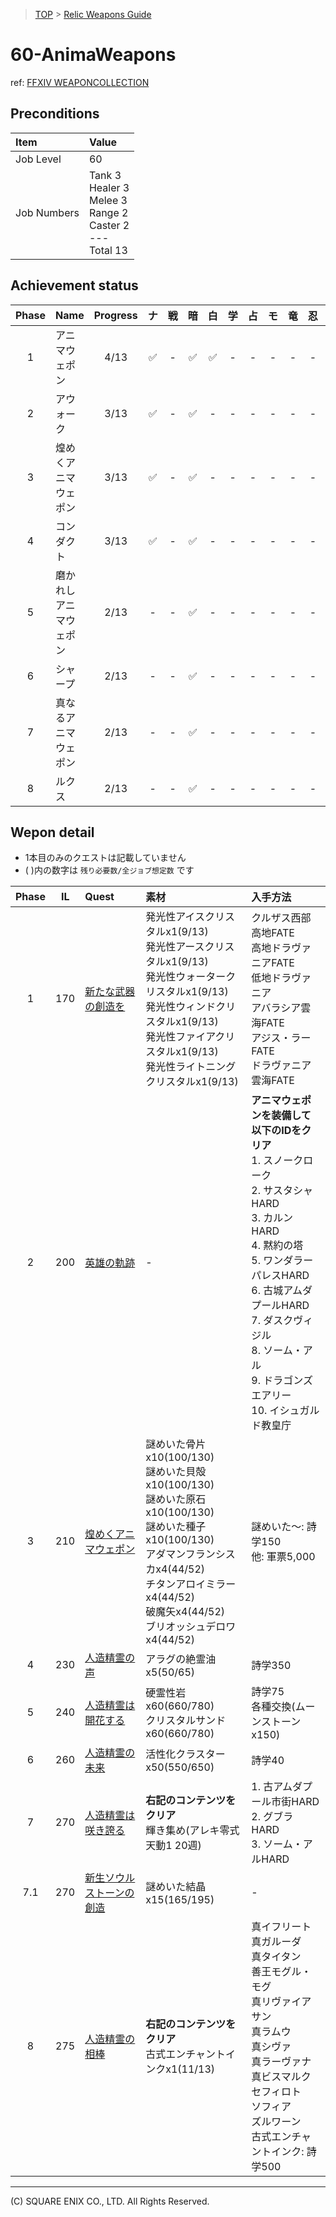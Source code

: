 > [TOP](../README.md) > [Relic Weapons Guide](./README.md)

# 60-AnimaWeapons

ref: [FFXIV WEAPONCOLLECTION](https://weapon.ffxivcollection.com/where/aw/)

## Preconditions

| Item | Value |
| :--- | :--- |
| Job Level | 60 |
| Job Numbers | Tank 3<br />Healer 3<br />Melee 3<br />Range 2<br />Caster 2<br />---<br />Total 13 |

## Achievement status

| Phase | Name | Progress | ナ | 戦 | 暗 | 白 | 学 | 占 | モ | 竜 | 忍 | 詩 | 機 | 黒 | 召 |
| :---: | :--- | :---: | :---: | :---: | :---: | :---: | :---: | :---: | :---: | :---: | :---: | :---: | :---: | :---: | :---: |
| 1 | アニマウェポン | 4/13 | ✅ | - | ✅ | ✅ | - | - | - | - | - | - | - | ✅ | - |
| 2 | アウォーク | 3/13 | ✅ | - | ✅ | - | - | - | - | - | - | - | - | ✅ | - |
| 3 | 煌めくアニマウェポン | 3/13 | ✅ | - | ✅ | - | - | - | - | - | - | - | - | ✅ | - |
| 4 | コンダクト | 3/13 | ✅ | - | ✅ | - | - | - | - | - | - | - | - | ✅ | - |
| 5 | 磨かれしアニマウェポン | 2/13 | - | - | ✅ | - | - | - | - | - | - | - | - | ✅ | - |
| 6 | シャープ | 2/13 | - | - | ✅ | - | - | - | - | - | - | - | - | ✅ | - |
| 7 | 真なるアニマウェポン | 2/13 | - | - | ✅ | - | - | - | - | - | - | - | - | ✅ | - |
| 8 | ルクス | 2/13 | - | - | ✅ | - | - | - | - | - | - | - | - | ✅ | - |

## Wepon detail

- 1本目のみのクエストは記載していません
- ( )内の数字は `残り必要数/全ジョブ想定数` です

| Phase | IL | Quest | 素材 | 入手方法 |
| :---: | :---: | :--- | :--- | :--- |
| 1 | 170 | [新たな武器の創造を](https://jp.finalfantasyxiv.com/lodestone/playguide/db/quest/0136a6df60a/) | 発光性アイスクリスタルx1(9/13)<br />発光性アースクリスタルx1(9/13)<br />発光性ウォータークリスタルx1(9/13)<br />発光性ウィンドクリスタルx1(9/13)<br />発光性ファイアクリスタルx1(9/13)<br />発光性ライトニングクリスタルx1(9/13) | クルザス西部高地FATE<br />高地ドラヴァニアFATE<br />低地ドラヴァニア<br />アバラシア雲海FATE<br />アジス・ラーFATE<br />ドラヴァニア雲海FATE | 
| 2 | 200 | [英雄の軌跡](https://jp.finalfantasyxiv.com/lodestone/playguide/db/quest/3a19d47a205/)  | - | **アニマウェポンを装備して以下のIDをクリア**<br />1. スノークローク<br />2. サスタシャHARD<br />3. カルンHARD<br />4. 黙約の塔<br />5. ワンダラーパレスHARD<br />6. 古城アムダプールHARD<br />7. ダスクヴィジル<br />8. ソーム・アル<br />9. ドラゴンズエアリー<br />10. イシュガルド教皇庁 | 
| 3 | 210 | [煌めくアニマウェポン](https://jp.finalfantasyxiv.com/lodestone/playguide/db/quest/a37d18ed018/) | 謎めいた骨片x10(100/130)<br />謎めいた貝殻x10(100/130)<br />謎めいた原石x10(100/130)<br />謎めいた種子x10(100/130)<br />アダマンフランシスカx4(44/52)<br />チタンアロイミラーx4(44/52)<br />破魔矢x4(44/52)<br />ブリオッシュデロワx4(44/52) | 謎めいた〜: 詩学150<br />他: 軍票5,000 | 
| 4 | 230 | [人造精霊の声](https://jp.finalfantasyxiv.com/lodestone/playguide/db/quest/bf6394ecf52/) | アラグの絶霊油x5(50/65) | 詩学350 |
| 5 | 240 | [人造精霊は開花する](https://jp.finalfantasyxiv.com/lodestone/playguide/db/quest/1ef99ba9eeb/) | 硬霊性岩x60(660/780)<br />クリスタルサンドx60(660/780) | 詩学75<br />各種交換(ムーンストーンx150)
| 6 | 260 | [人造精霊の未来](https://jp.finalfantasyxiv.com/lodestone/playguide/db/quest/855114f5906/) | 活性化クラスターx50(550/650) | 詩学40 | 
| 7 | 270 | [人造精霊は咲き誇る](https://jp.finalfantasyxiv.com/lodestone/playguide/db/quest/496ec3951a9/) | **右記のコンテンツをクリア**<br />輝き集め(アレキ零式天動1 20週) | 1. 古アムダプール市街HARD<br />2. グブラHARD<br />3. ソーム・アルHARD |
| 7.1 | 270 | [新生ソウルストーンの創造](https://jp.finalfantasyxiv.com/lodestone/playguide/db/quest/637f7078f64/) | 謎めいた結晶x15(165/195) | - |
| 8 | 275 | [人造精霊の相棒](https://jp.finalfantasyxiv.com/lodestone/playguide/db/quest/9da6270b969/) | **右記のコンテンツをクリア**<br />古式エンチャントインクx1(11/13) | 真イフリート<br />真ガルーダ<br />真タイタン<br />善王モグル・モグ<br />真リヴァイアサン<br />真ラムウ<br />真シヴァ<br />真ラーヴァナ<br />真ビスマルク<br />セフィロト<br />ソフィア<br />ズルワーン<br />古式エンチャントインク: 詩学500 |

---
(C) SQUARE ENIX CO., LTD. All Rights Reserved.
